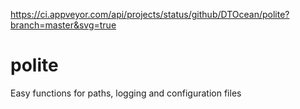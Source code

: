 https://ci.appveyor.com/api/projects/status/github/DTOcean/polite?branch=master&svg=true

# polite

Easy functions for paths, logging and configuration files
